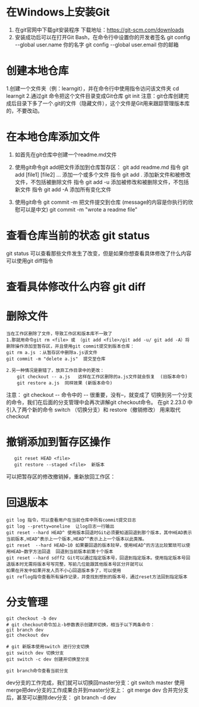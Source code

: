 # 在Windows上安装Git
  1. 在git官网中下载git安装程序 下载地址：https://git-scm.com/downloads
  2. 安装成功后可以在打开Git Bash，在命令行中设置你的开发者签名
    git config --global user.name 你的名字
    git config --global user.email 你的邮箱

# 创建本地仓库
  1.创建一个文件夹（例：learngit），并在命令行中使用指令访问该文件夹
    cd learngit
  2.通过git 命令把这个文件目录变成Git仓库
    git init
注意：git仓库创建完成后目录下多了一个.git的文件（隐藏文件），这个文件是Git用来跟踪管理版本库的，不要改动。

# 在本地仓库添加文件
  1. 如首先在git仓库中创建一个readme.md文件
  2. 使用git命令git add把文件添加到仓库暂存区：
    git add readme.md
    指令 git add [file1] [file2] ... 添加一个或多个文件
    指令 git add . 添加新文件和被修改文件，不包括被删除文件
    指令 git add -u 添加被修改和被删除文件，不包括新文件
    指令 git add -A 添加所有变化文件

  3. 使用git命令 git commit -m <message> 把文件提交到仓库 (message的内容是你执行的欣慰可以是中文)
    git commit -m "wrote a readme file"

# 查看仓库当前的状态 git status
  git status 可以查看那些文件发生了改变，但是如果你想查看具体修改了什么内容可以使用git diff指令
# 查看具体修改什么内容 git diff

# 删除文件
    当在工作区删除了文件，导致工作区和版本库不一致了
    1.那就用命令git rm <file> 或 （git add <file>/git add -u/ git add -A）将删除操作添加至暂存区，并且使用git commit提交到版本仓库：
    git rm a.js ：从暂存区中删除a.js该文件
    git commit -m "delete a.js"  提交至仓库

    2.另一种情况是删错了，放弃工作目录中的更改：
        git checkout -- a.js   这样在工作区删除的a.js文件就会恢复  (旧版本命令)
        git restore a.js  同样效果 (新版本命令)
注意：
git checkout -- <file>命令中的 -- 很重要，没有–，就变成了 切换到另一个分支 的命令，我们在后面的分支管理中会再次讲解git checkout命令。
在git 2.23.0 中引入了两个新的命令 switch （切换分支）和 restore（撤销修改） 用来取代checkout


# 撤销添加到暂存区操作
       git reset HEAD <file>
       git restore --staged <file>  新版本 
可以把暂存区的修改撤销掉，重新放回工作区：

# 回退版本
    git log 指令，可以查看用户在当前仓库中所有commit提交日志
    git log --pretty=oneline  让log日志一行输出
    git reset --hard HEAD^ 使用版本回退时Git必须要知道回退到那个版本，其中HEAD表示当前版本,HEAD^表示上一个版本,HEAD^^表示上上一个版本以此类推。
    git reset  --hard HEAD~10 如果要回退的版本较早，使用HEAD^的方法比较繁琐可以使用HEAD~数字方法回退  回退到当前版本前第十个版本
    git reset --hard sdff2 Git可以通过指定版本号，回退到指定版本。使用指定版本号回退版本时无需将版本号写完整，写前几位能跟其他版本号区分开就可以
    如果在开发中如果开发人员不小心回退版本多了，可以使用
    git reflog指令查看所有操作记录，并查找到想到的版本号，通过reset方法回到指定版本

# 分支管理
    git checkout -b dev
    # git checkout命令加上-b参数表示创建并切换，相当于以下两条命令：
    git branch dev
    git checkout dev

    # git 新版本使用switch 进行分支切换
    git switch dev 切换分支
    git switch -c dev 创建并切换至分支

    git branch命令查看当前分支

dev分支的工作完成，我们就可以切换回master分支：git switch  master
使用merge把dev分支的工作成果合并到master分支上： git merge dev
合并完分支后，甚至可以删除dev分支： git branch -d dev